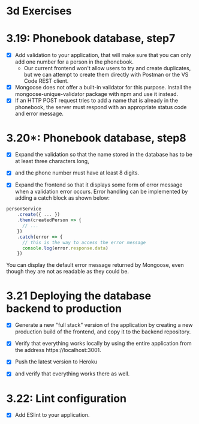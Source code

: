 # 3d Exercises

# 3.19: Phonebook database, step7
- [x] Add validation to your application, that will make sure that you can only add one number for a person in the phonebook. 
    - Our current frontend won't allow users to try and create duplicates, but we can attempt to create them directly with Postman or the VS Code REST client.
- [x] Mongoose does not offer a built-in validator for this purpose. Install the mongoose-unique-validator package with npm and use it instead.
- [x] If an HTTP POST request tries to add a name that is already in the phonebook, the server must respond with an appropriate status code and error message.

# 3.20*: Phonebook database, step8
- [x] Expand the validation so that the name stored in the database has to be at least three characters long, 
- [x] and the phone number must have at least 8 digits.

- [x] Expand the frontend so that it displays some form of error message when a validation error occurs. Error handling can be implemented by adding a catch block as shown below:
```js
personService
    .create({ ... })
    .then(createdPerson => {
      // ...
    })
    .catch(error => {
      // this is the way to access the error message
      console.log(error.response.data)
    })
```
You can display the default error message returned by Mongoose, even though they are not as readable as they could be.

# 3.21 Deploying the database backend to production
- [x] Generate a new "full stack" version of the application by creating a new production build of the frontend, and copy it to the backend repository. 
- [x] Verify that everything works locally by using the entire application from the address https://localhost:3001.

- [x] Push the latest version to Heroku 
- [x] and verify that everything works there as well.

# 3.22: Lint configuration
- [x] Add ESlint to your application.
